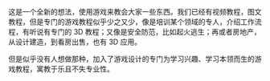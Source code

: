 这是一个全新的想法，使用游戏来教会大家一些东西。我们已经有视频教程，图文教程，但是专门的游戏教程似乎少之又少，像是培训某个领域的专人，介绍工作流程，有听说有专门的 3D 教程；又像是安全防范，比如起火逃生；再或者房地产，从设计建造，到看房出售，也有 3D 应用。

但是似乎没有人想做那种，加入了游戏设计的专门为学习兴趣、学习本领而生的游戏教程，寓教于乐且不失专业性。
